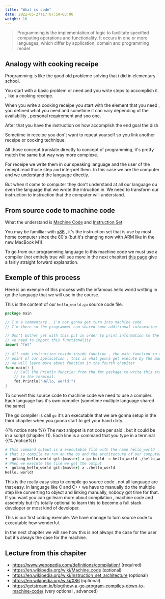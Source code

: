 ```yaml
---
title: "What is code"
date: 2022-05-27T17:07:50-03:00
weight: 10
---
```


> Programming is the implementation of logic to facilitate specified computing operations and functionality. It occurs in one or more languages, which differ by application, domain and programming model


## Analogy with cooking receipe

Programming is like the good old probleme solving that i did in elementary school.

You start with a basic problem or need and you write steps to accomplish it , like a cooking receipe.

When you write a cooking receipe you start with the element that you need , you defined what you need
and sometime it can vary depending of the availability , personal requirement and soo one.

After that you have the instruction on how accomplish the end goal the dish.

Sometime in receipe you don't want to repeat yourself so you link another receipe or cooking technique.

All those concept translate directly to concept of programming, it's pretty mutch the same but way way
more complexe.

For receipe we write them in our speaking language and the user of the receipt read those step and
interpret them. In this case we are the computer and we understand the language directly.

But when it come to computer they don't understand at all our language ou even the language that
we wrote the intruction in. We need to transform our instruction to instruction that the computer
will understand.

## From source code to machine code

What the understand is [Machine Code](https://en.wikipedia.org/wiki/Machine_code) and [Instruction Set](https://en.wikipedia.org/wiki/Instruction_set_architecture)

You may be familliar with [x86](https://en.wikipedia.org/wiki/X86) , it's the instruction set that is use by most
home computer since the 80's (but it's changing now with ARM like in the new MacBook M1).

To go from our programming language to this machine code we must use a compiler (not entirely true will see more in the next chapiter)
[this page](https://www.webopedia.com/definitions/compilation/) give a fairly straight forward explanation.


## Exemple of this process

Here is an exemple of this process with the infamous hello world writting in go the language that we will use in the course.

This is the content of our `hello_world.go` source code file.

```go
package main

// I'm a commentary , i'm not gonna get turn into machine code
// I'm there so the programmer can shared some additional information

// Don't bother yet with this put in order to print information to the terminal
// we need to import this functionality
import "fmt" 
 
// All code instruction reside inside function , the main function in the starting
// point of our application , this is what gonna get execute by the machine.
// We will learn more about function in the fourth chapiter
func main() {
    // Call the Println function from the fmt package to write this string
    // to the terminal.
    fmt.Println("Hello, world!")
}
```

To convert this source code to machine code we need to use a compiler. Each language has it's own compiler (sometime multiple language shared the same)

The go compiler is call `go` it's an executable that we are gonna setup in the third chapiter when you gonna start to get your hand dirty.


{{% notice note %}}
The next snippet is not code per said , but it could be in a script (chapiter 11). Each line is a command that you type in a terminal
{{% /notice%}}

```bash
# This command output is a executable file with the name hello_world
# that is compile to run on the os and the architecture of our computer
➜  golang_hello_world git:(master) ✗ go build -o hello_world ./hello_world.go
# When we execute the file we get the output
➜  golang_hello_world git:(master) ✗ ./hello_world
Hello, world!
```

This is the really easy step to compile go source code , not all language are that easy. In language like C and C++ we have to manually
do the multiple step like converting to object and linking manually, nobody got time for that. If you want you can go learn more 
about compilation , machine code and assembly but it's totally optional to learn this to become a full stack developer or most kind
of developer.

This is our first coding exemple. We have manage to turn source code to executable how wonderful.

In the next chapiter we will see how this is not always the case for the user but it's always the case for the machine.

## Lecture from this chapiter

* https://www.webopedia.com/definitions/compilation/ (required)
* https://en.wikipedia.org/wiki/Machine_code (optional)
* https://en.wikipedia.org/wiki/Instruction_set_architecture (optional)
* https://en.wikipedia.org/wiki/X86 (optional)
* https://getstream.io/blog/how-a-go-program-compiles-down-to-machine-code/ (very optional , advanced)

